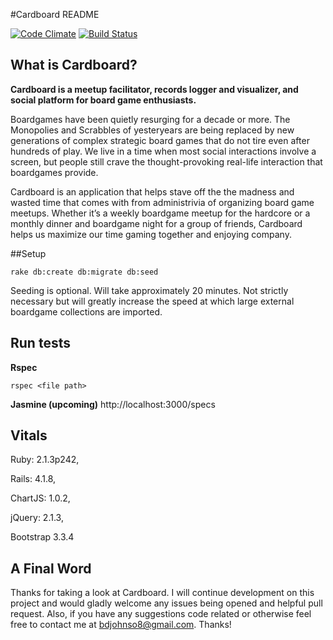 #Cardboard README

[![Code Climate](https://codeclimate.com/github/BradleyJohnson/Cardboard/badges/gpa.svg)](https://codeclimate.com/github/BradleyJohnson/Cardboard) [![Build Status](https://travis-ci.org/BradleyJohnson/Cardboard.svg)](https://travis-ci.org/BradleyJohnson/Cardboard)


## What is Cardboard?
**Cardboard is a meetup facilitator, records logger and visualizer, and social platform for board game enthusiasts.**

Boardgames have been quietly resurging for a decade or more.  The Monopolies and Scrabbles of yesteryears are being replaced by new generations of complex strategic board games that do not tire even after hundreds of play. We live in a time when most social interactions involve a screen, but people still crave the thought-provoking real-life interaction that boardgames provide.

Cardboard is an application that helps stave off the the madness and wasted time that comes with from administrivia of organizing board game meetups. Whether it’s a weekly boardgame meetup for the hardcore or a monthly dinner and boardgame night for a group of friends, Cardboard helps us maximize our time gaming together and enjoying company.

##Setup
```
rake db:create db:migrate db:seed
```
Seeding is optional. Will take approximately 20 minutes. Not strictly necessary but will greatly increase the speed at which large external boardgame collections are imported.


## Run tests
**Rspec**
```
rspec <file path>
```
**Jasmine  (upcoming)**
http://localhost:3000/specs


## Vitals
Ruby: 2.1.3p242,

Rails: 4.1.8,

ChartJS: 1.0.2,

jQuery: 2.1.3,

Bootstrap 3.3.4


## A Final Word
Thanks for taking a look at Cardboard. I will continue development on this project and would gladly welcome any issues being opened and helpful pull request. Also, if you have any suggestions code related or otherwise feel free to contact me at bdjohnso8@gmail.com. Thanks!
